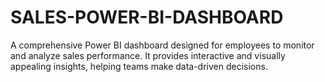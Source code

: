 # SALES-POWER-BI-DASHBOARD
A comprehensive Power BI dashboard designed for employees to monitor and analyze sales performance. It provides interactive and visually appealing insights, helping teams make data-driven decisions.
